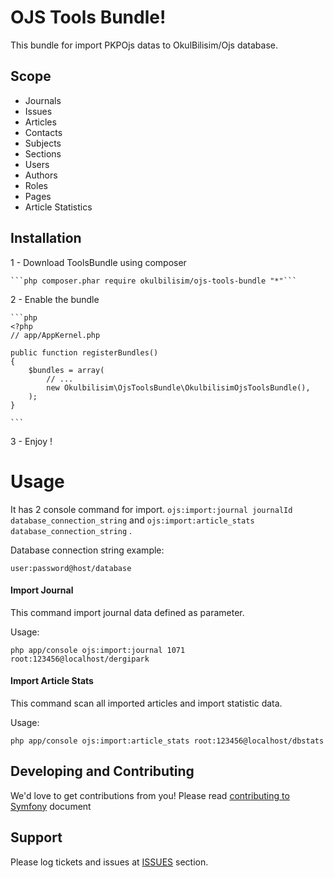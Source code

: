 OJS Tools Bundle!
======

This bundle for import PKPOjs datas to OkulBilisim/Ojs database. 

## Scope

 - Journals
 - Issues
 - Articles
 - Contacts
 - Subjects
 - Sections
 - Users
 - Authors
 - Roles
 - Pages
 - Article Statistics
 
Installation
------------

 1 - Download ToolsBundle using composer
 
    ```php composer.phar require okulbilisim/ojs-tools-bundle "*"```
 
 2 - Enable the bundle
 
    ```php
    <?php
    // app/AppKernel.php
    
    public function registerBundles()
    {
        $bundles = array(
            // ...
            new Okulbilisim\OjsToolsBundle\OkulbilisimOjsToolsBundle(),
        );
    }
    
    ```
 3 - Enjoy !
 
 
Usage
======

 It has 2 console command for import. ```ojs:import:journal journalId database_connection_string``` and ```ojs:import:article_stats database_connection_string``` .
 
 Database connection string example: 
 
 ```user:password@host/database```
 
#### Import Journal

 This command import journal data defined as parameter. 
 
 Usage: 
 
 ```php app/console ojs:import:journal 1071 root:123456@localhost/dergipark```
 
#### Import Article Stats
 
 This command scan all imported articles and import statistic data. 
 
 Usage: 
 
 ```php app/console ojs:import:article_stats root:123456@localhost/dbstats```

Developing and Contributing
------

We'd love to get contributions from you! Please read [contributing to Symfony](https://symfony.com/doc/current/contributing/code/index.html) document

Support
-------

Please log tickets and issues at  [ISSUES](https://github.com/aybarscengaver/hello-world/issues) section.
